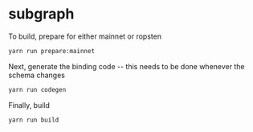 # subgraph

To build, prepare for either mainnet or ropsten
```sh
yarn run prepare:mainnet
```

Next, generate the binding code --  this needs to be done whenever the schema changes
```sh
yarn run codegen
```

Finally, build
```
yarn run build
```
